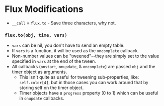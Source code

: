 # Flux Modifications

* `__call` = `flux.to` - Save three characters, why not.

### `flux.to(obj, time, vars)`
* `vars` can be nil, you don't have to send an empty table.
* If `vars` is a function, it will be used as the `oncomplete` callback.
* Non-number values can be "tweened"--they are simply set to the value
specified in `vars` at the end of the tween.
* All callbacks (`onstart`, `onupdate`, & `oncomplete`) are passed `obj`
and the timer object as arguments.
   * This isn't quite as useful for tweening sub-properties, like: `self.color[4]`, but in those cases you can work around that by storing
	self on the timer object.
   * Timer objects have a `progress` property (0 to 1) which can be useful
   in `onupdate` callbacks.